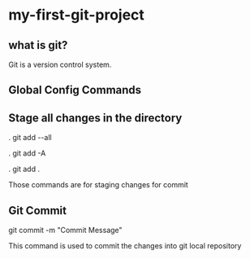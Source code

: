 # my-first-git-project
## what is git?
Git is a version control system.
## Global Config Commands

## Stage all changes in the directory
. git add --all

. git add -A

. git add .

Those commands are for staging changes for commit

## Git Commit
git commit -m "Commit Message"

This command is used to commit the changes into git local repository


